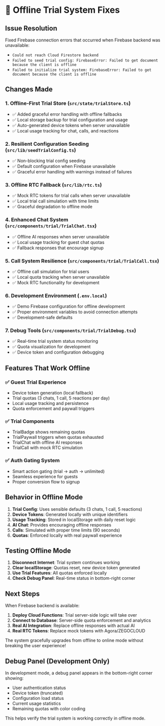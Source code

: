 # 🔧 Offline Trial System Fixes

## Issue Resolution
Fixed Firebase connection errors that occurred when Firebase backend was unavailable:
- `Could not reach Cloud Firestore backend`
- `Failed to seed trial config: FirebaseError: Failed to get document because the client is offline`
- `Failed to initialize trial system: FirebaseError: Failed to get document because the client is offline`

## Changes Made

### 1. **Offline-First Trial Store** (`src/state/trialStore.ts`)
- ✅ Added graceful error handling with offline fallbacks
- ✅ Local storage backup for trial configuration and usage
- ✅ Auto-generated device tokens when server unavailable
- ✅ Local usage tracking for chat, calls, and reactions

### 2. **Resilient Configuration Seeding** (`src/lib/seedTrialConfig.ts`)
- ✅ Non-blocking trial config seeding
- ✅ Default configuration when Firebase unavailable
- ✅ Graceful error handling with warnings instead of failures

### 3. **Offline RTC Fallback** (`src/lib/rtc.ts`)
- ✅ Mock RTC tokens for trial calls when server unavailable
- ✅ Local trial call simulation with time limits
- ✅ Graceful degradation to offline mode

### 4. **Enhanced Chat System** (`src/components/trial/TrialChat.tsx`)
- ✅ Offline AI responses when server unavailable
- ✅ Local usage tracking for guest chat quotas
- ✅ Fallback responses that encourage signup

### 5. **Call System Resilience** (`src/components/trial/TrialCall.tsx`)
- ✅ Offline call simulation for trial users
- ✅ Local quota tracking when server unavailable
- ✅ Mock RTC functionality for development

### 6. **Development Environment** (`.env.local`)
- ✅ Demo Firebase configuration for offline development
- ✅ Proper environment variables to avoid connection attempts
- ✅ Development-safe defaults

### 7. **Debug Tools** (`src/components/trial/TrialDebug.tsx`)
- ✅ Real-time trial system status monitoring
- ✅ Quota visualization for development
- ✅ Device token and configuration debugging

## Features That Work Offline

### ✅ **Guest Trial Experience**
- Device token generation (local fallback)
- Trial quotas (3 chats, 1 call, 5 reactions per day)
- Local usage tracking and persistence
- Quota enforcement and paywall triggers

### ✅ **Trial Components**
- TrialBadge shows remaining quotas
- TrialPaywall triggers when quotas exhausted
- TrialChat with offline AI responses
- TrialCall with mock RTC simulation

### ✅ **Auth Gating System**
- Smart action gating (trial → auth → unlimited)
- Seamless experience for guests
- Proper conversion flow to signup

## Behavior in Offline Mode

1. **Trial Config**: Uses sensible defaults (3 chats, 1 call, 5 reactions)
2. **Device Tokens**: Generated locally with unique identifiers
3. **Usage Tracking**: Stored in localStorage with daily reset logic
4. **AI Chat**: Provides encouraging offline responses
5. **Calls**: Simulated with proper time limits (90 seconds)
6. **Quotas**: Enforced locally with real paywall experience

## Testing Offline Mode

1. **Disconnect Internet**: Trial system continues working
2. **Clear localStorage**: Quotas reset, new device token generated
3. **Use Trial Features**: All quotas enforced locally
4. **Check Debug Panel**: Real-time status in bottom-right corner

## Next Steps

When Firebase backend is available:
1. **Deploy Cloud Functions**: Trial server-side logic will take over
2. **Connect to Database**: Server-side quota enforcement and analytics
3. **Real AI Integration**: Replace offline responses with actual AI
4. **Real RTC Tokens**: Replace mock tokens with Agora/ZEGOCLOUD

The system gracefully upgrades from offline to online mode without breaking the user experience!

## Debug Panel (Development Only)

In development mode, a debug panel appears in the bottom-right corner showing:
- User authentication status
- Device token (truncated)
- Configuration load status
- Current usage statistics
- Remaining quotas with color coding

This helps verify the trial system is working correctly in offline mode.
